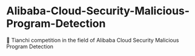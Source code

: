 # Alibaba-Cloud-Security-Malicious-Program-Detection
🐸  Tianchi competition in the field of Alibaba Cloud Security Malicious Program Detection
